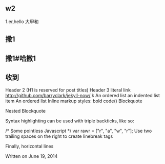 ## w2
1.er,hello
大甲和
## 撒1
## 撒1#哈撒1
## 收到
Header 2 (H1 is reserved for post titles)
Header 3  literal link http://github.com/barryclark/jekyll-now/
k
An
ordered
list
an indented list item
An
ordered
list
Inline markup styles:
bold
code()
Blockquote

Nested Blockquote

Syntax highlighting can be used with triple backticks, like so:

/* Some pointless Javascript */
var rawr = ["r", "a", "w", "r"];
Use two trailing spaces
on the right
to create linebreak tags

Finally, horizontal lines

Written on June 19, 2014
